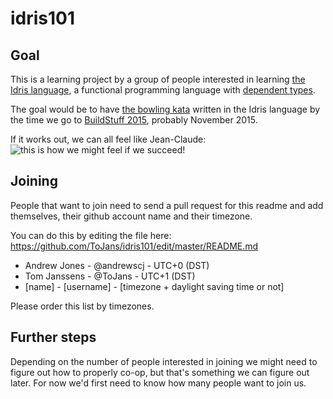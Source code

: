 idris101
========

Goal
----

This is a learning project by a group of people interested in learning [the Idris language](http://www.idris-lang.org/), a functional programming language with [dependent types](http://en.wikipedia.org/wiki/Dependent_type).

The goal would be to have [the bowling kata](http://codingdojo.org/cgi-bin/index.pl?KataBowling) written in the Idris language by the time we go to [BuildStuff 2015](http://buildstuff.lt/), probably November 2015.

If it works out, we can all feel like Jean-Claude:
![this is how we might feel if we succeed!](https://static.squarespace.com/static/51b3dc8ee4b051b96ceb10de/51ce6099e4b0d911b4489b79/51ce61cfe4b0d911b44a210d/1305651678393/1000w/bloodsport-remake.jpg)

Joining
-------

People that want to join need to send a pull request for this readme and add themselves, their github account name and their timezone.

You can do this by editing the file here: https://github.com/ToJans/idris101/edit/master/README.md

* Andrew Jones - @andrewscj - UTC+0 (DST)
* Tom Janssens - @ToJans - UTC+1 (DST)
* [name] - [username] - [timezone + daylight saving time or not]

Please order this list by timezones.

Further steps
-------------

Depending on the number of people interested in joining we might need to figure out how to properly co-op, but that's something we can figure out later. For now we'd first need to know how many people want to join us.
